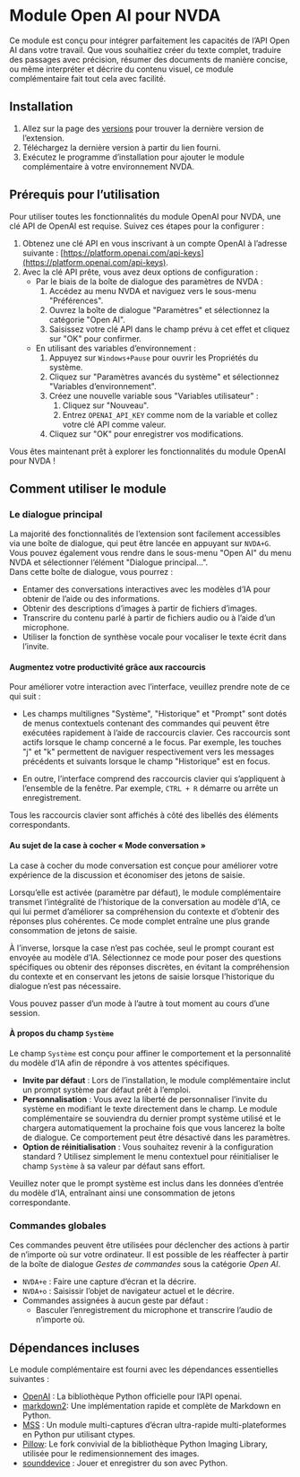 # Module Open AI pour NVDA

Ce module est conçu pour intégrer parfaitement les capacités de l’API Open AI dans votre travail. Que vous souhaitiez créer du texte complet, traduire des passages avec précision, résumer des documents de manière concise, ou même interpréter et décrire du contenu visuel, ce module complémentaire fait tout cela avec facilité.

## Installation

1. Allez sur la page des [versions](https://github.com/aaclause/nvda-OpenAI/releases) pour trouver la dernière version de l’extension.
2. Téléchargez la dernière version à partir du lien fourni.
3. Exécutez le programme d’installation pour ajouter le module complémentaire à votre environnement NVDA.

## Prérequis pour l’utilisation

Pour utiliser toutes les fonctionnalités du module OpenAI pour NVDA, une clé API de OpenAI est requise. Suivez ces étapes pour la configurer :

1. Obtenez une clé API en vous inscrivant à un compte OpenAI à l’adresse suivante : [https://platform.openai.com/api-keys](https://platform.openai.com/api-keys).
2. Avec la clé API prête, vous avez deux options de configuration :
	- Par le biais de la boîte de dialogue des paramètres de NVDA :
		1. Accédez au menu NVDA et naviguez vers le sous-menu "Préférences".
		2. Ouvrez la boîte de dialogue "Paramètres" et sélectionnez la catégorie "Open AI".
		3. Saisissez votre clé API dans le champ prévu à cet effet et cliquez sur "OK" pour confirmer.
	- En utilisant des variables d’environnement :
		1. Appuyez sur `Windows+Pause` pour ouvrir les Propriétés du système.
		2. Cliquez sur "Paramètres avancés du système" et sélectionnez "Variables d’environnement".
		3. Créez une nouvelle variable sous "Variables utilisateur" :
			1. Cliquez sur "Nouveau".
			2. Entrez `OPENAI_API_KEY` comme nom de la variable et collez votre clé API comme valeur.
		4. Cliquez sur "OK" pour enregistrer vos modifications.

Vous êtes maintenant prêt à explorer les fonctionnalités du module OpenAI pour NVDA !

## Comment utiliser le module

### Le dialogue principal

La majorité des fonctionnalités de l’extension sont facilement accessibles via une boîte de dialogue, qui peut être lancée en appuyant sur `NVDA+G`.  
Vous pouvez également vous rendre dans le sous-menu "Open AI" du menu NVDA et sélectionner l’élément "Dialogue principal…".  
Dans cette boîte de dialogue, vous pourrez :

- Entamer des conversations interactives avec les modèles d’IA pour obtenir de l’aide ou des informations.
- Obtenir des descriptions d’images à partir de fichiers d’images.
- Transcrire du contenu parlé à partir de fichiers audio ou à l’aide d’un microphone.
- Utiliser la fonction de synthèse vocale pour vocaliser le texte écrit dans l’invite.

#### Augmentez votre productivité grâce aux raccourcis

Pour améliorer votre interaction avec l’interface, veuillez prendre note de ce qui suit :

- Les champs multilignes "Système", "Historique" et "Prompt" sont dotés de menus contextuels contenant des commandes qui peuvent être exécutées rapidement à l’aide de raccourcis clavier.
  Ces raccourcis sont actifs lorsque le champ concerné a le focus.
  Par exemple, les touches "j" et "k" permettent de naviguer respectivement vers les messages précédents et suivants lorsque le champ "Historique" est en focus.

- En outre, l’interface comprend des raccourcis clavier qui s’appliquent à l’ensemble de la fenêtre. Par exemple, `CTRL + R` démarre ou arrête un enregistrement.

Tous les raccourcis clavier sont affichés à côté des libellés des éléments correspondants.

#### Au sujet de la case à cocher « Mode conversation »

La case à cocher du mode conversation est conçue pour améliorer votre expérience de la discussion et économiser des jetons de saisie.

Lorsqu’elle est activée (paramètre par défaut), le module complémentaire transmet l’intégralité de l’historique de la conversation au modèle d’IA, ce qui lui permet d’améliorer sa compréhension du contexte et d’obtenir des réponses plus cohérentes. Ce mode complet entraîne une plus grande consommation de jetons de saisie.

À l’inverse, lorsque la case n’est pas cochée, seul le prompt courant est envoyée au modèle d’IA. Sélectionnez ce mode pour poser des questions spécifiques ou obtenir des réponses discrètes, en évitant la compréhension du contexte et en conservant les jetons de saisie lorsque l’historique du dialogue n’est pas nécessaire.

Vous pouvez passer d’un mode à l’autre à tout moment au cours d’une session.

#### À propos du champ `Système`

Le champ `Système` est conçu pour affiner le comportement et la personnalité du modèle d’IA afin de répondre à vos attentes spécifiques.

- **Invite par défaut** : Lors de l’installation, le module complémentaire inclut un prompt système par défaut prêt à l’emploi.
- **Personnalisation** : Vous avez la liberté de personnaliser l’invite du système en modifiant le texte directement dans le champ. Le module complémentaire se souviendra du dernier prompt système utilisé et le chargera automatiquement la prochaine fois que vous lancerez la boîte de dialogue. Ce comportement peut être désactivé dans les paramètres.
- **Option de réinitialisation** : Vous souhaitez revenir à la configuration standard ? Utilisez simplement le menu contextuel pour réinitialiser le champ `Système` à sa valeur par défaut sans effort.

Veuillez noter que le prompt système est inclus dans les données d’entrée du modèle d’IA, entraînant ainsi une consommation de jetons correspondante.

### Commandes globales

Ces commandes peuvent être utilisées pour déclencher des actions à partir de n’importe où sur votre ordinateur. Il est possible de les réaffecter à partir de la boîte de dialogue *Gestes de commandes* sous la catégorie *Open AI*.

- `NVDA+e` : Faire une capture d’écran et la décrire.
- `NVDA+o` : Saisissir l’objet de navigateur actuel et le décrire.
- Commandes assignées à aucun geste par défaut :
	- Basculer l’enregistrement du microphone et transcrire l’audio de n’importe où.

## Dépendances incluses

Le module complémentaire est fourni avec les dépendances essentielles suivantes :

- [OpenAI](https://pypi.org/project/openai/) : La bibliothèque Python officielle pour l’API openai.
- [markdown2](https://pypi.org/project/markdown2/): Une implémentation rapide et complète de Markdown en Python.
- [MSS](https://pypi.org/project/mss/) : Un module multi-captures d’écran ultra-rapide multi-plateformes en Python pur utilisant ctypes.
- [Pillow](https://pypi.org/project/Pillow/): Le fork convivial de la bibliothèque Python Imaging Library, utilisée pour le redimensionnement des images.
- [sounddevice](https://pypi.org/project/sounddevice/) : Jouer et enregistrer du son avec Python.
